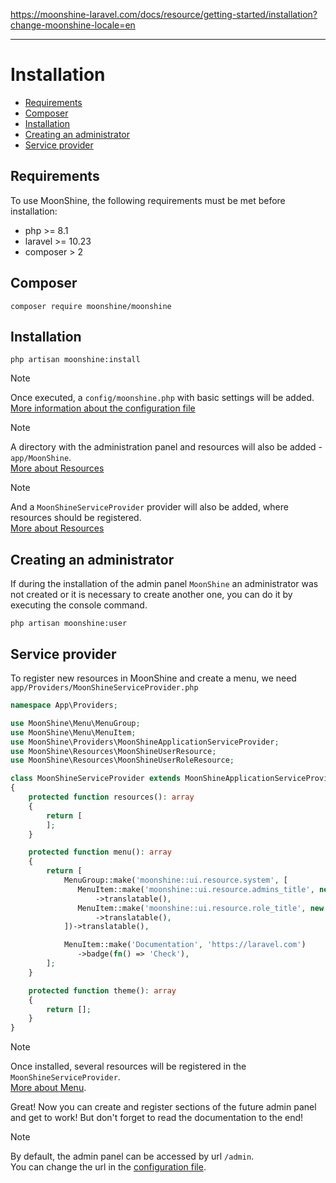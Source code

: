 https://moonshine-laravel.com/docs/resource/getting-started/installation?change-moonshine-locale=en

------

# Installation

- [Requirements](#requirements)
- [Composer](#composer)
- [Installation](#install)
- [Creating an administrator](#admin)
- [Service provider](#config)

<a name="requirements"></a>
## Requirements

To use MoonShine, the following requirements must be met before installation:

- php >= 8.1
- laravel >= 10.23
- composer > 2

<a name="composer"></a>
## Composer

```
composer require moonshine/moonshine
```

<a name="install"></a>
## Installation

```
php artisan moonshine:install
```

> [!NOTE]
> Once executed, a `config/moonshine.php` with basic settings will be added.  
> [More information about the configuration file](https://moonshine-laravel.com/docs/resource/getting-started/configuration)

> [!NOTE]
> A directory with the administration panel and resources will also be added - `app/MoonShine`.  
> [More about Resources](https://moonshine-laravel.com/docs/resource/models-resources/resources-index)

> [!NOTE]
> And a `MoonShineServiceProvider` provider will also be added, where resources should be registered.  
> [More about Resources](https://moonshine-laravel.com/docs/resource/models-resources/resources-index)

<a name="admin"></a>
## Creating an administrator

If during the installation of the admin panel `MoonShine` an administrator was not created or it is necessary to create another one, you can do it by executing the console command.

```
php artisan moonshine:user
```

<a name="config"></a>
## Service provider

To register new resources in MoonShine and create a menu, we need `app/Providers/MoonShineServiceProvider.php`

```php
namespace App\Providers;

use MoonShine\Menu\MenuGroup;
use MoonShine\Menu\MenuItem;
use MoonShine\Providers\MoonShineApplicationServiceProvider;
use MoonShine\Resources\MoonShineUserResource;
use MoonShine\Resources\MoonShineUserRoleResource;

class MoonShineServiceProvider extends MoonShineApplicationServiceProvider
{
    protected function resources(): array
    {
        return [
        ];
    }

    protected function menu(): array
    {
        return [
            MenuGroup::make('moonshine::ui.resource.system', [
               MenuItem::make('moonshine::ui.resource.admins_title', new MoonShineUserResource())
                   ->translatable(),
               MenuItem::make('moonshine::ui.resource.role_title', new MoonShineUserRoleResource())
                   ->translatable(),
            ])->translatable(),

            MenuItem::make('Documentation', 'https://laravel.com')
               ->badge(fn() => 'Check'),
        ];
    }

    protected function theme(): array
    {
        return [];
    }
}
```

> [!NOTE]
> Once installed, several resources will be registered in the `MoonShineServiceProvider`.  
> [More about Menu](https://moonshine-laravel.com/docs/resource/menu/menu).

Great! Now you can create and register sections of the future admin panel and get to work! But don't forget to read the documentation to the end!

> [!NOTE]
> By default, the admin panel can be accessed by url `/admin`.  
> You can change the url in the [configuration file](https://moonshine-laravel.com/docs/resource/getting-started/configuration).
